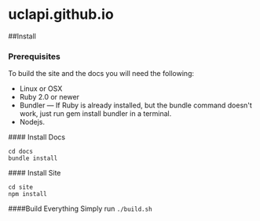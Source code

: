 # uclapi.github.io

##Install 

### Prerequisites
To build the site and the docs you will need the following:

- Linux or OSX
- Ruby 2.0 or newer
- Bundler — If Ruby is already installed, but the bundle command doesn't work, just run gem install bundler in a terminal.
- Nodejs.

#### Install Docs
```
cd docs
bundle install
```

#### Install Site
```
cd site
npm install
```

####Build Everything
Simply run `./build.sh`
